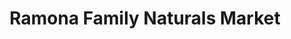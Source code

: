 ---
title: "Ramona Family Naturals Market"
url: /ramona/ramona-family-naturals-market/
shop: health food
---